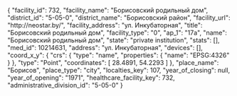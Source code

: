 {
    "facility_id": 732,
    "facility_name": "Борисовский родильный дом",
    "district_id": "5-05-0",
    "district_name": "Борисовский район",
    "facility_url": "http:\/\/neostar.by\/",
    "facility_address": "ул. Инкубаторная",
    "title": "Борисовский родильный дом",
    "facility_type": "0",
    "ap_1": "17а",
    "name": "Борисовский родильный дом",
    "state": "private institution",
    "stats": [],
    "med_id": 10214631,
    "address": "ул. Инкубаторная",
    "devices": [],
    "coord_x_y": {
        "crs": {
            "type": "name",
            "properties": {
                "name": "EPSG:4326"
            }
        },
        "type": "Point",
        "coordinates": [
            28.4891,
            54.2293
        ]
    },
    "place_name": "Борисов",
    "place_type": "city",
    "localties_key": 107,
    "year_of_closing": null,
    "year_of_opening": "1971",
    "healthcare_facility_key": 732,
    "administrative_division_id": "5-05-0"
}